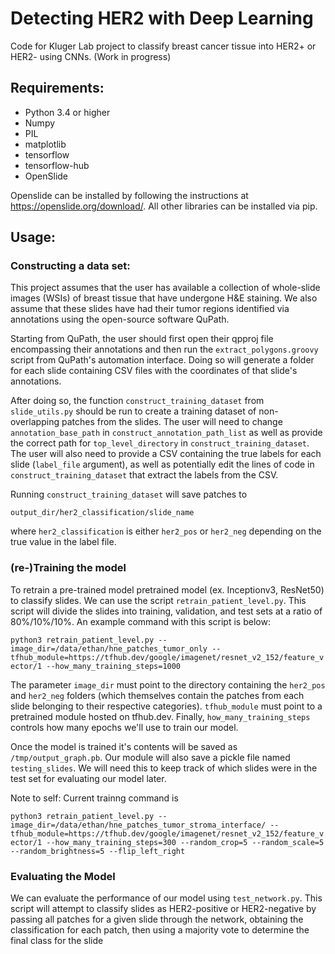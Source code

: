 # Detecting HER2 with Deep Learning

Code for Kluger Lab project to classify breast cancer tissue into HER2+ or HER2- using CNNs. (Work in progress)

## Requirements:

* Python 3.4 or higher
* Numpy
* PIL
* matplotlib
* tensorflow
* tensorflow-hub
* OpenSlide

Openslide can be installed by following the instructions at https://openslide.org/download/.  All
other libraries can be installed via pip.

## Usage:

### Constructing a data set:

This project assumes that the user has available a collection of whole-slide images (WSIs) of breast tissue that
have undergone H&E staining.  We also assume that these slides have had their tumor regions identified via
annotations using the open-source software QuPath.

Starting from QuPath, the user should first open their qpproj file encompassing their annotations and then
run the `extract_polygons.groovy` script from QuPath's automation interface.  Doing so will generate a folder
for each slide containing CSV files with the coordinates of that slide's annotations.

After doing so, the function `construct_training_dataset` from `slide_utils.py` should be run to
create a training dataset of non-overlapping patches from the slides.  The user will need to change
`annotation_base_path` in `construct_annotation_path_list` as well as provide the correct path for
`top_level_directory` in `construct_training_dataset`.  The user will also need to provide a CSV
containing the true labels for each slide (`label_file` argument), as well as potentially edit the lines of code in
`construct_training_dataset` that extract the labels from the CSV.

Running `construct_training_dataset` will save patches to

`output_dir/her2_classification/slide_name`

where `her2_classification` is either `her2_pos` or `her2_neg` depending on the true value in the label file.

### (re-)Training the model

To retrain a pre-trained model pretrained model (ex. Inceptionv3, ResNet50) to classify slides.  We can use
the script `retrain_patient_level.py`.  This script will divide the slides into training, validation, and test
sets at a ratio of 80%/10%/10%.  An example command with this script is below:

`python3 retrain_patient_level.py --image_dir=/data/ethan/hne_patches_tumor_only --tfhub_module=https://tfhub.dev/google/imagenet/resnet_v2_152/feature_vector/1 --how_many_training_steps=1000`

The parameter `image_dir` must point to the directory containing the `her2_pos` and `her2_neg` folders (which themselves contain the patches
from each slide belonging to their respective categories).  `tfhub_module` must point to a pretrained module hosted on tfhub.dev.  Finally,
`how_many_training_steps` controls how many epochs we'll use to train our model.

Once the model is trained it's contents will be saved as `/tmp/output_graph.pb`.  Our module will also save a pickle
file named `testing_slides`.  We will need this to keep track of which slides were in the test set for evaluating our 
model later.

Note to self: Current trainng command is 

`python3 retrain_patient_level.py --image_dir=/data/ethan/hne_patches_tumor_stroma_interface/ --tfhub_module=https://tfhub.dev/google/imagenet/resnet_v2_152/feature_vector/1 --how_many_training_steps=300 --random_crop=5 --random_scale=5 --random_brightness=5 --flip_left_right`

### Evaluating the Model

We can evaluate the performance of our model using `test_network.py`.  This script will attempt to classify slides as
HER2-positive or HER2-negative by passing all patches for a given slide through the network, obtaining the classification
for each patch, then using a majority vote to determine the final class for the slide  
